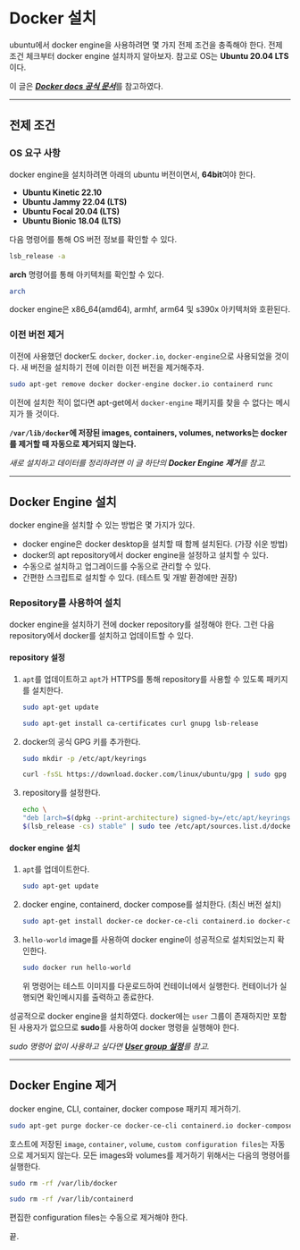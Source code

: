 # Docker 설치

ubuntu에서 docker engine을 사용하려면 몇 가지 전제 조건을 충족해야 한다. 전제 조건 체크부터 docker engine 설치까지 알아보자.
참고로 OS는 **Ubuntu 20.04 LTS**이다.

이 글은 [**_Docker docs 공식 문서_**](https://docs.docker.com/engine/install/ubuntu/)를 참고하였다.

---

## 전제 조건

### OS 요구 사항

docker engine을 설치하려면 아래의 ubuntu 버전이면서, **64bit**여야 한다.

- **Ubuntu Kinetic 22.10**
- **Ubuntu Jammy 22.04 (LTS)**
- **Ubuntu Focal 20.04 (LTS)**
- **Ubuntu Bionic 18.04 (LTS)**

다음 명령어를 통해 OS 버전 정보를 확인할 수 있다.

```bash
lsb_release -a
```

**arch** 명령어를 통해 아키텍처를 확인할 수 있다.

```bash
arch
```

docker engine은 x86_64(amd64), armhf, arm64 및 s390x 아키텍처와 호환된다.

### 이전 버전 제거

이전에 사용했던 docker도 `docker`, `docker.io`, `docker-engine`으로 사용되었을 것이다. 새 버전을 설치하기 전에 이러한 이전 버전을 제거해주자.

```bash
sudo apt-get remove docker docker-engine docker.io containerd runc
```

이전에 설치한 적이 없다면 apt-get에서 `docker-engine` 패키지를 찾을 수 없다는 메시지가 뜰 것이다.

**`/var/lib/docker`에 저장된 images, containers, volumes, networks는 docker를 제거할 때 자동으로 제거되지 않는다.**<br>

_새로 설치하고 데이터를 정리하려면 이 글 하단의 **Docker Engine 제거**를 참고._

---

## Docker Engine 설치

docker engine을 설치할 수 있는 방법은 몇 가지가 있다.

- docker engine은 docker desktop을 설치할 때 함께 설치된다. (가장 쉬운 방법)
- docker의 apt repository에서 docker engine을 설정하고 설치할 수 있다.
- 수동으로 설치하고 업그레이드를 수동으로 관리할 수 있다.
- 간편한 스크립트로 설치할 수 있다. (테스트 및 개발 환경에만 권장)

### Repository를 사용하여 설치

docker engine을 설치하기 전에 docker repository를 설정해야 한다. 그런 다음 repository에서 docker를 설치하고 업데이트할 수 있다.

#### repository 설정

1. `apt`를 업데이트하고 `apt`가 HTTPS를 통해 repository를 사용할 수 있도록 패키지를 설치한다.
   ```bash
   sudo apt-get update
   ```
   ```bash
   sudo apt-get install ca-certificates curl gnupg lsb-release
   ```
2. docker의 공식 GPG 키를 추가한다.
   ```bash
   sudo mkdir -p /etc/apt/keyrings
   ```
   ```bash
   curl -fsSL https://download.docker.com/linux/ubuntu/gpg | sudo gpg --dearmor -o /etc/apt/keyrings/docker.gpg
   ```
3. repository를 설정한다.
   ```bash
   echo \
   "deb [arch=$(dpkg --print-architecture) signed-by=/etc/apt/keyrings/docker.gpg] https://download.docker.com/linux/ubuntu \
   $(lsb_release -cs) stable" | sudo tee /etc/apt/sources.list.d/docker.list > /dev/null
   ```

#### docker engine 설치

1. `apt`를 업데이트한다.
   ```bash
   sudo apt-get update
   ```
2. docker engine, containerd, docker compose를 설치한다. (최신 버전 설치)
   ```bash
   sudo apt-get install docker-ce docker-ce-cli containerd.io docker-compose-plugin
   ```
3. `hello-world` image를 사용하여 docker engine이 성공적으로 설치되었는지 확인한다.
   ```bash
   sudo docker run hello-world
   ```
   위 명령어는 테스트 이미지를 다운로드하여 컨테이너에서 실행한다. 컨테이너가 실행되면 확인메시지를 출력하고 종료한다.

성공적으로 docker engine을 설치하였다. docker에는 `user` 그룹이 존재하지만 포함된 사용자가 없으므로 **sudo**를 사용하여 docker 명령을 실행해야 한다.

_sudo 명령어 없이 사용하고 싶다면 [**User group 설정**](https://gtengine.vercel.app/dev-ops/docker/post-installation)를 참고._

---

## Docker Engine 제거

docker engine, CLI, container, docker compose 패키지 제거하기.

```bash
sudo apt-get purge docker-ce docker-ce-cli containerd.io docker-compose-plugin docker-ce-rootless-extras
```

호스트에 저장된 `image`, `container`, `volume`, `custom configuration files`는 자동으로 제거되지 않는다. 모든 images와 volumes를 제거하기 위해서는 다음의 명령어를 실행한다.

```bash
sudo rm -rf /var/lib/docker
```

```bash
sudo rm -rf /var/lib/containerd
```

편집한 configuration files는 수동으로 제거해야 한다.

끝.
